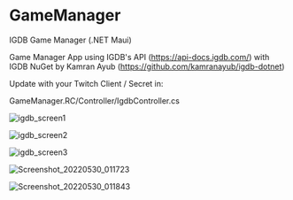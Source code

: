 # GameManager
IGDB Game Manager (.NET Maui)

Game Manager App using IGDB's API (https://api-docs.igdb.com/) with IGDB NuGet by Kamran Ayub (https://github.com/kamranayub/igdb-dotnet)

Update with your Twitch Client / Secret in:

GameManager.RC/Controller/IgdbController.cs


![igdb_screen1](https://user-images.githubusercontent.com/2568040/170935443-8f87bbef-99d1-4353-89ae-30dfc64ccfa0.png)

![igdb_screen2](https://user-images.githubusercontent.com/2568040/170935457-f51a4b7e-392e-4a4c-97be-b88e3cb4eb3b.png)

![igdb_screen3](https://user-images.githubusercontent.com/2568040/170935465-36a24b35-72e2-4ee5-bb31-a8ce8af7fdf9.png)

![Screenshot_20220530_011723](https://user-images.githubusercontent.com/2568040/170938973-8751b02b-d5ca-46fb-b32c-432a9a8e3b19.png)

![Screenshot_20220530_011843](https://user-images.githubusercontent.com/2568040/170938981-a4d329c5-9173-433a-bec8-82c89f71b133.png)
